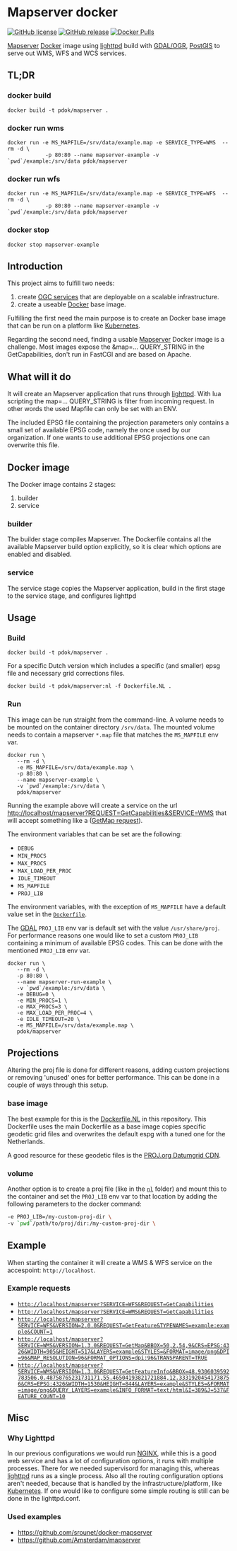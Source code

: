# Mapserver docker

[![GitHub
license](https://img.shields.io/github/license/PDOK/mapserver-docker)](https://github.com/PDOK/mapserver-docker/blob/master/LICENSE)
[![GitHub
release](https://img.shields.io/github/release/PDOK/mapserver-docker.svg)](https://github.com/PDOK/mapserver-docker/releases)
[![Docker
Pulls](https://img.shields.io/docker/pulls/pdok/mapserver.svg)](https://hub.docker.com/r/pdok/mapserver)

[Mapserver](https://mapserver.org/) [Docker](https://www.docker.com/) image
using [lighttpd](https://www.lighttpd.net/) build with
[GDAL/OGR](https://gdal.org/), [PostGIS](https://postgis.net/) to serve out WMS,
WFS and WCS services.

## TL;DR

### docker build

```shell
docker build -t pdok/mapserver .
```

### docker run wms

```shell
docker run -e MS_MAPFILE=/srv/data/example.map -e SERVICE_TYPE=WMS  --rm -d \
            -p 80:80 --name mapserver-example -v `pwd`/example:/srv/data pdok/mapserver 
```

### docker run wfs

```shell
docker run -e MS_MAPFILE=/srv/data/example.map -e SERVICE_TYPE=WFS  --rm -d \
            -p 80:80 --name mapserver-example -v `pwd`/example:/srv/data pdok/mapserver 
```

### docker stop

```shell
docker stop mapserver-example
```

## Introduction

This project aims to fulfill two needs:

1. create [OGC services](http://www.opengeospatial.org/standards) that are
   deployable on a scalable infrastructure.
2. create a useable [Docker](https://www.docker.com) base image.

Fulfilling the first need the main purpose is to create an Docker base image
that can be run on a platform like [Kubernetes](https://kubernetes.io/).

Regarding the second need, finding a usable
[Mapserver](https://github.com/mapserver/mapserver) Docker image is a challenge.
Most images expose the &map=... QUERY_STRING in the GetCapabilities, don't run
in FastCGI and are based on Apache.

## What will it do

It will create an Mapserver application that runs through
[lighttpd](https://www.lighttpd.net/). With lua scripting the map=...
QUERY_STRING is filter from incoming request. In other words the used Mapfile
can only be set with an ENV.

The included EPSG file containing the projection parameters only contains a
small set of available EPSG code, namely the once used by our organization. If
one wants to use additional EPSG projections one can overwrite this file.

## Docker image

The Docker image contains 2 stages:

1. builder
2. service

### builder

The builder stage compiles Mapserver. The Dockerfile contains all the available
Mapserver build option explicitly, so it is clear which options are enabled and
disabled.

### service

The service stage copies the Mapserver application, build in the first stage to
the service stage, and configures lighttpd

## Usage

### Build

```shell
docker build -t pdok/mapserver .
```

For a specific Dutch version which includes a specific (and smaller) epsg file
and necessary grid corrections files.

```shell
docker build -t pdok/mapserver:nl -f Dockerfile.NL .
```

### Run

This image can be run straight from the command-line. A  volume needs to be
mounted on the container directory `/srv/data`. The mounted volume needs to
contain a mapserver `*.map` file that matches the `MS_MAPFILE` env var.

```shell
docker run \
   --rm -d \
   -e MS_MAPFILE=/srv/data/example.map \
   -p 80:80 \
   --name mapserver-example \
   -v `pwd`/example:/srv/data \
   pdok/mapserver
```

Running the example above will create a service on the url
<http://localhost/mapserver?REQUEST=GetCapabilities&SERVICE=WMS> that will
accept something like a ([GetMap
request](http://localhost/mapserver?SERVICE=WMS&VERSION=1.3.0&REQUEST=GetMap&BBOX=50,2.423859315589366403,54,9&CRS=EPSG:4326&WIDTH=1648&HEIGHT=1002&LAYERS=example&STYLES=&FORMAT=image/png&DPI=96&MAP_RESOLUTION=96&FORMAT_OPTIONS=dpi:96&TRANSPARENT=TRUE)).

The environment variables that can be set are the following:

- `DEBUG`
- `MIN_PROCS`
- `MAX_PROCS`
- `MAX_LOAD_PER_PROC`
- `IDLE_TIMEOUT`
- `MS_MAPFILE`
- `PROJ_LIB`

The environment variables, with the exception of `MS_MAPFILE` have a default
value set in the [`Dockerfile`](./Dockerfile).

The [GDAL](https://gdal.org/) `PROJ_LIB` env var is default set with the value
`/usr/share/proj`. For performance reasons one would like to set a custom
`PROJ_LIB` containing a minimum of available EPSG codes. This can be done with
the mentioned `PROJ_LIB` env var.

```shell
docker run \
   --rm -d \
   -p 80:80 \
   --name mapserver-run-example \
   -v `pwd`/example:/srv/data \
   -e DEBUG=0 \
   -e MIN_PROCS=1 \
   -e MAX_PROCS=3 \
   -e MAX_LOAD_PER_PROC=4 \
   -e IDLE_TIMEOUT=20 \
   -e MS_MAPFILE=/srv/data/example.map \
   pdok/mapserver
```

## Projections

Altering the proj file is done for different reasons, adding custom projections
or removing 'unused' ones for better performance. This can be done in a couple
of ways through this setup.

### base image

The best example for this is the [Dockerfile.NL](/Dockerfile.NL) in this
repository. This Dockerfile uses the main Dockerfile as a base image copies
specific geodetic grid files and overwrites the default espg with a tuned one
for the Netherlands.

A good resource for these geodetic files is the [PROJ.org Datumgrid
CDN](https://cdn.proj.org/).

### volume

Another option is to create a proj file (like in the [`nl`](/nl) folder) and
mount this to the container and set the `PROJ_LIB` env var to that location by
adding the following parameters to the docker command:

```sh
-e PROJ_LIB=/my-custom-proj-dir \
-v `pwd`/path/to/proj/dir:/my-custom-proj-dir \
```

## Example

When starting the container it will create a WMS & WFS service on the
accespoint: `http://localhost`.

### Example requests

- [`http://localhost/mapserver?SERVICE=WFS&REQUEST=GetCapabilities`](http://localhost/mapserver?SERVICE=WFS&REQUEST=GetCapabilities)
- [`http://localhost/mapserver?SERVICE=WMS&REQUEST=GetCapabilities`](http://localhost/mapserver?SERVICE=WMS&REQUEST=GetCapabilities)
- [`http://localhost/mapserver?SERVICE=WFS&VERSION=2.0.0&REQUEST=GetFeature&TYPENAMES=example:example&COUNT=1`](http://localhost/mapserver?SERVICE=WFS&VERSION=2.0.0&REQUEST=GetFeature&TYPENAMES=example:example&COUNT=1)
- [`http://localhost/mapserver?SERVICE=WMS&VERSION=1.3.0&REQUEST=GetMap&BBOX=50,2,54,9&CRS=EPSG:4326&WIDTH=905&HEIGHT=517&LAYERS=example&STYLES=&FORMAT=image/png&DPI=96&MAP_RESOLUTION=96&FORMAT_OPTIONS=dpi:96&TRANSPARENT=TRUE`](http://localhost/mapserver?SERVICE=WMS&VERSION=1.3.0&REQUEST=GetMap&BBOX=50,2,54,9&CRS=EPSG:4326&WIDTH=905&HEIGHT=517&LAYERS=example&STYLES=&FORMAT=image/png&DPI=96&MAP_RESOLUTION=96&FORMAT_OPTIONS=dpi:96&TRANSPARENT=TRUE)
- [`http://localhost/mapserver?SERVICE=WMS&VERSION=1.3.0&REQUEST=GetFeatureInfo&BBOX=48.9306039592783506,0.48758765231731171,55.46504193821721884,12.33319204541738756&CRS=EPSG:4326&WIDTH=1530&HEIGHT=844&LAYERS=example&STYLES=&FORMAT=image/png&QUERY_LAYERS=example&INFO_FORMAT=text/html&I=389&J=537&FEATURE_COUNT=10`](http://localhost/mapserver?SERVICE=WMS&VERSION=1.3.0&REQUEST=GetFeatureInfo&BBOX=48.9306039592783506,0.48758765231731171,55.46504193821721884,12.33319204541738756&CRS=EPSG:4326&WIDTH=1530&HEIGHT=844&LAYERS=example&STYLES=&FORMAT=image/png&QUERY_LAYERS=example&INFO_FORMAT=text/html&I=389&J=537&FEATURE_COUNT=10)

## Misc

### Why Lighttpd

In our previous configurations we would run [NGINX](https://www.nginx.com/),
while this is a good web service and has a lot of configuration options, it runs
with multiple processes. There for we needed supervisord for managing this,
whereas [lighttpd](https://www.lighttpd.net/) runs as a single process. Also all
the routing configuration options aren't needed, because that is handled by the
infrastructure/platform, like [Kubernetes](https://kubernetes.io/). If one would
like to configure some simple routing is still can be done in the lighttpd.conf.

### Used examples

- <https://github.com/srounet/docker-mapserver>
- <https://github.com/Amsterdam/mapserver>
